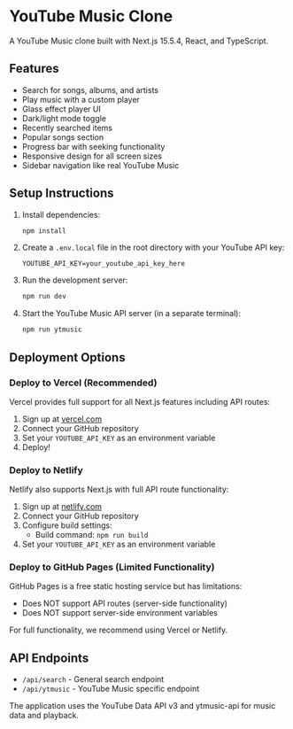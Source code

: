 # YouTube Music Clone

A YouTube Music clone built with Next.js 15.5.4, React, and TypeScript.

## Features

- Search for songs, albums, and artists
- Play music with a custom player
- Glass effect player UI
- Dark/light mode toggle
- Recently searched items
- Popular songs section
- Progress bar with seeking functionality
- Responsive design for all screen sizes
- Sidebar navigation like real YouTube Music

## Setup Instructions

1. Install dependencies:
   ```bash
   npm install
   ```

2. Create a `.env.local` file in the root directory with your YouTube API key:
   ```
   YOUTUBE_API_KEY=your_youtube_api_key_here
   ```

3. Run the development server:
   ```bash
   npm run dev
   ```

4. Start the YouTube Music API server (in a separate terminal):
   ```bash
   npm run ytmusic
   ```

## Deployment Options

### Deploy to Vercel (Recommended)
Vercel provides full support for all Next.js features including API routes:
1. Sign up at [vercel.com](https://vercel.com)
2. Connect your GitHub repository
3. Set your `YOUTUBE_API_KEY` as an environment variable
4. Deploy!

### Deploy to Netlify
Netlify also supports Next.js with full API route functionality:
1. Sign up at [netlify.com](https://netlify.com)
2. Connect your GitHub repository
3. Configure build settings:
   - Build command: `npm run build`
4. Set your `YOUTUBE_API_KEY` as an environment variable

### Deploy to GitHub Pages (Limited Functionality)
GitHub Pages is a free static hosting service but has limitations:
- Does NOT support API routes (server-side functionality)
- Does NOT support server-side environment variables

For full functionality, we recommend using Vercel or Netlify.

## API Endpoints

- `/api/search` - General search endpoint
- `/api/ytmusic` - YouTube Music specific endpoint

The application uses the YouTube Data API v3 and ytmusic-api for music data and playback.